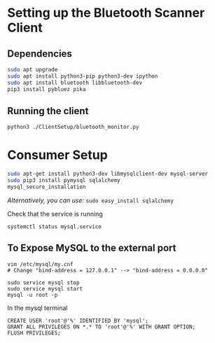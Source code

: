 # Setting up the Bluetooth Scanner Client
## Dependencies
```bash
sudo apt upgrade
sudo apt install python3-pip python3-dev ipython
sudo apt install bluetooth libbluetooth-dev
pip3 install pybluez pika
```

## Running the client
```bash
python3 ./ClientSetup/bluetooth_monitor.py
```

# Consumer Setup
```bash
sudo apt-get install python3-dev libmysqlclient-dev mysql-server
sudo pip3 install pymysql sqlalchemy
mysql_secure_installation
```

*Alternatively, you can use:*
```sudo easy_install sqlalchemy```

Check that the service is running
```
systemctl status mysql.service
```

## To Expose MySQL to the external port 
```
vim /etc/mysql/my.cnf
# Change "bind-address = 127.0.0.1" --> "bind-address = 0.0.0.0"

sudo service mysql stop
sudo service mysql start
mysql -u root -p
```
In the mysql terminal
```mysql
CREATE USER 'root'@'%' IDENTIFIED BY 'mysql';
GRANT ALL PRIVILEGES ON *.* TO 'root'@'%' WITH GRANT OPTION;
FLUSH PRIVILEGES;
```